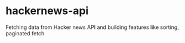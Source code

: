 # hackernews-api
Fetching data from Hacker news API and building features like sorting, paginated fetch
